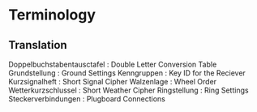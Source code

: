 # Terminology

## Translation

Doppelbuchstabentausctafel : Double Letter Conversion Table
Grundstellung : Ground Settings
Kenngruppen : Key ID for the Reciever
Kurzsignalheft : Short Signal Cipher
Walzenlage : Wheel Order
Wetterkurzschlussel : Short Weather Cipher
Ringstellung : Ring Settings
Steckerverbindungen : Plugboard Connections